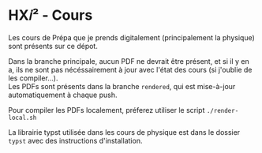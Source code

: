 # HX𝑖² - Cours

Les cours de Prépa que je prends digitalement (principalement la physique)
sont présents sur ce dépot.

Dans la branche principale, aucun PDF ne devrait être présent, et 
si il y en a, ils ne sont pas nécéssairement
à jour avec l'état des cours (si j'oublie de les compiler...).  
Les PDFs sont présents dans la branche `rendered`,
qui est mise-à-jour automatiquement à chaque push.

Pour compiler les PDFs localement, préferez utiliser
le script `./render-local.sh`

La librairie typst utilisée dans les cours de physique
est dans le dossier `typst` avec des instructions d'installation.
